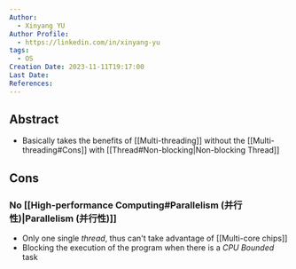 ```yaml
---
Author:
  - Xinyang YU
Author Profile:
  - https://linkedin.com/in/xinyang-yu
tags:
  - OS
Creation Date: 2023-11-11T19:17:00
Last Date: 
References:
---
```

## Abstract
- Basically takes the benefits of [[Multi-threading]] without the [[Multi-threading#Cons]] with [[Thread#Non-blocking|Non-blocking Thread]] 


## Cons
### No [[High-performance Computing#Parallelism (并行性)|Parallelism (并行性)]]
- Only one single *thread*, thus can't take advantage of [[Multi-core chips]]
- Blocking the execution of the program when there is a *CPU Bounded* task